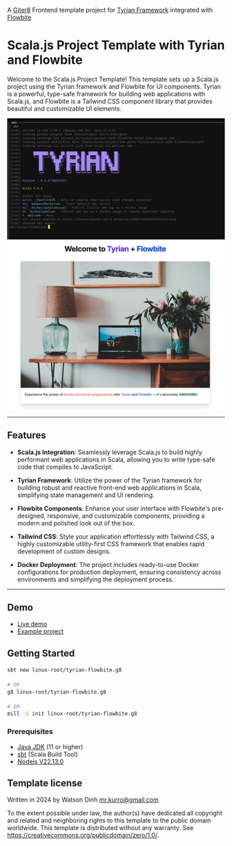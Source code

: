 A [Giter8][g8] Frontend template project for [Tyrian Framework](https://tyrian.indigoengine.io/) integrated with [Flowbite](https://flowbite.com/)

# Scala.js Project Template with Tyrian and Flowbite

Welcome to the Scala.js Project Template! This template sets up a Scala.js project using the Tyrian framework and Flowbite for UI components. Tyrian is a powerful, type-safe framework for building web applications with Scala.js, and Flowbite is a Tailwind CSS component library that provides beautiful and customizable UI elements.

![Tyrian Flowbite](./docs/sc.png)
![Tyrian Flowbite](./docs/sc2.png)

---

## Features

- **Scala.js Integration**: Seamlessly leverage Scala.js to build highly performant web applications in Scala, allowing you to write type-safe code that compiles to JavaScript.
- **Tyrian Framework**: Utilize the power of the Tyrian framework for building robust and reactive front-end web applications in Scala, simplifying state management and UI rendering.

- **Flowbite Components**: Enhance your user interface with Flowbite's pre-designed, responsive, and customizable components, providing a modern and polished look out of the box.

- **Tailwind CSS**: Style your application effortlessly with Tailwind CSS, a highly customizable utility-first CSS framework that enables rapid development of custom designs.

- **Docker Deployment**: The project includes ready-to-use Docker configurations for production deployment, ensuring consistency across environments and simplifying the deployment process.

---

## Demo

- [Live demo](https://tyrian-flowbite.netlify.app)
- [Example project](https://github.com/linux-root/tyrian-flowbite-quickstart)

## Getting Started

```bash
sbt new linux-root/tyrian-flowbite.g8

# OR
g8 linux-root/tyrian-flowbite.g8

# OR
mill -i init linux-root/tyrian-flowbite.g8

```

### Prerequisites

- [Java JDK](https://www.oracle.com/java/technologies/javase-jdk11-downloads.html) (11 or higher)
- [sbt](https://www.scala-sbt.org/download.html) (Scala Build Tool)
- [Nodejs V22.13.0](https://nodejs.org/en/blog/release/v22.13.0)

## Template license

Written in 2024 by Watson Dinh <mr.kurro@gmail.com>

To the extent possible under law, the author(s) have dedicated all copyright and related
and neighboring rights to this template to the public domain worldwide.
This template is distributed without any warranty. See <https://creativecommons.org/publicdomain/zero/1.0/>.

[g8]: https://www.foundweekends.org/giter8/
